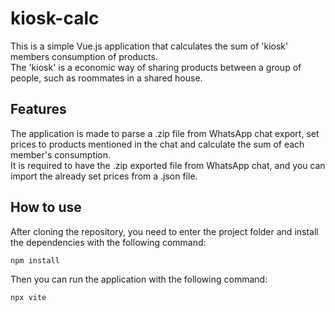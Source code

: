 # kiosk-calc

This is a simple Vue.js application that calculates the sum of 'kiosk' members consumption of products.  
The 'kiosk' is a economic way of sharing products between a group of people, such as roommates in a shared house.  

## Features

The application is made to parse a .zip file from WhatsApp chat export, set prices to products mentioned in the chat and calculate the sum of each member's consumption.  
It is required to have the .zip exported file from WhatsApp chat, and you can import the already set prices from a .json file.

## How to use

After cloning the repository, you need to enter the project folder and install the dependencies with the following command:

```bash
npm install
```

Then you can run the application with the following command:

```bash
npx vite
```


